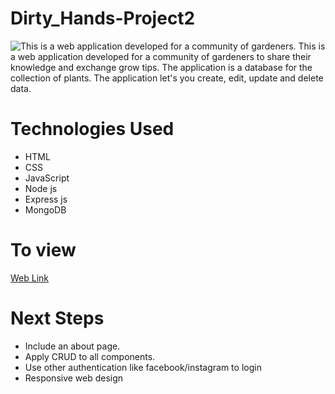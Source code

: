 # Dirty_Hands-Project2
![This is a web application developed for a community of gardeners.](https://user-images.githubusercontent.com/113558824/199825781-12e6007f-5daa-4b63-b1d9-0382428011c3.png)
This is a web application developed for a community of gardeners to share their knowledge and exchange grow tips. The application is a database 
for the collection of plants. The application let's you create, edit, update and delete data.
# Technologies Used
* HTML
* CSS
* JavaScript
* Node js
* Express js
* MongoDB
# To view
[Web Link](https://garden-app-2017.herokuapp.com/)
# Next Steps
* Include an about page.
* Apply CRUD to all components.
* Use other authentication like facebook/instagram to login
* Responsive web design
